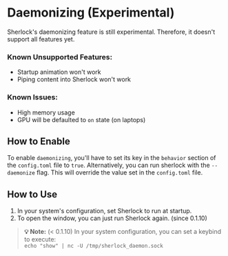# Daemonizing (Experimental)  
Sherlock's daemonizing feature is still experimental. Therefore, it doesn't support all features yet.  

### Known Unsupported Features:  
- Startup animation won't work  
- Piping content into Sherlock won't work  

### Known Issues:  
- High memory usage  
- GPU will be defaulted to `on` state (on laptops)  

## How to Enable  
To enable `daemonizing`, you'll have to set its key in the `behavior` section of the `config.toml` file to `true`. Alternatively, you can run sherlock with the `--daemonize` flag. This will override the value set in the `config.toml` file.

## How to Use  
1. In your system's configuration, set Sherlock to run at startup.  
2. To open the window, you can just run Sherlock again. (since 0.1.10)

> **💡 Note:** (< 0.1.10) In your system configuration, you can set a keybind to execute:  
> `echo "show" | nc -U /tmp/sherlock_daemon.sock`

